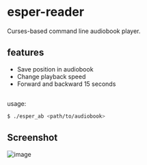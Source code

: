 # esper-reader
Curses-based command line audiobook player.

## features
- Save position in audiobook
- Change playback speed
- Forward and backward 15 seconds

##
usage:
```sh
$ ./esper_ab <path/to/audiobook>
```

## Screenshot
![image](https://user-images.githubusercontent.com/49824803/130341287-df54df33-1062-491b-b3e6-e8f2cbe59405.png)



